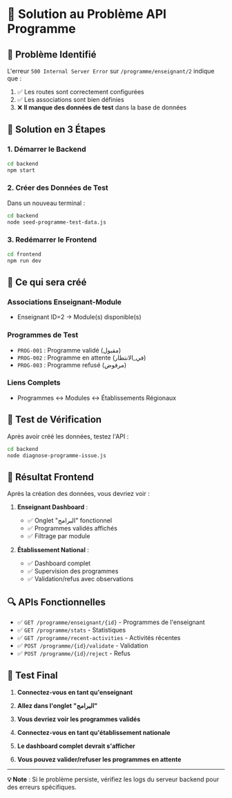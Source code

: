 # 🚀 Solution au Problème API Programme

## 🎯 Problème Identifié

L'erreur `500 Internal Server Error` sur `/programme/enseignant/2` indique que :
1. ✅ Les routes sont correctement configurées
2. ✅ Les associations sont bien définies 
3. ❌ **Il manque des données de test** dans la base de données

## 🔧 Solution en 3 Étapes

### **1. Démarrer le Backend**

```bash
cd backend
npm start
```

### **2. Créer des Données de Test**

Dans un nouveau terminal :

```bash
cd backend
node seed-programme-test-data.js
```

### **3. Redémarrer le Frontend**

```bash
cd frontend
npm run dev
```

## 🎯 Ce qui sera créé

### **Associations Enseignant-Module**
- Enseignant ID=2 → Module(s) disponible(s)

### **Programmes de Test**
- `PROG-001` : Programme validé (مقبول)
- `PROG-002` : Programme en attente (في_الانتظار) 
- `PROG-003` : Programme refusé (مرفوض)

### **Liens Complets**
- Programmes ↔ Modules ↔ Établissements Régionaux

## 🧪 Test de Vérification

Après avoir créé les données, testez l'API :

```bash
cd backend
node diagnose-programme-issue.js
```

## 📱 Résultat Frontend

Après la création des données, vous devriez voir :

1. **Enseignant Dashboard** : 
   - ✅ Onglet "البرامج" fonctionnel
   - ✅ Programmes validés affichés
   - ✅ Filtrage par module

2. **Établissement National** :
   - ✅ Dashboard complet
   - ✅ Supervision des programmes
   - ✅ Validation/refus avec observations

## 🔍 APIs Fonctionnelles

- ✅ `GET /programme/enseignant/{id}` - Programmes de l'enseignant
- ✅ `GET /programme/stats` - Statistiques
- ✅ `GET /programme/recent-activities` - Activités récentes
- ✅ `POST /programme/{id}/validate` - Validation
- ✅ `POST /programme/{id}/reject` - Refus

## 🎉 Test Final

1. **Connectez-vous en tant qu'enseignant**
2. **Allez dans l'onglet "البرامج"**
3. **Vous devriez voir les programmes validés**

4. **Connectez-vous en tant qu'établissement nationale** 
5. **Le dashboard complet devrait s'afficher**
6. **Vous pouvez valider/refuser les programmes en attente**

---

**💡 Note** : Si le problème persiste, vérifiez les logs du serveur backend pour des erreurs spécifiques.
